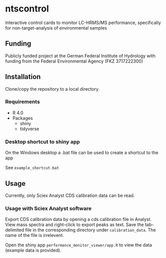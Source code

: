 # ntscontrol
Interactive control cards to monitor LC-HRMS/MS performance, specifically for
non-target-analysis of environmental samples

## Funding
Publicly funded project at the German Federal Institute of Hydrology with funding
from the Federal Environmental Agency (FKZ 3717222300)

## Installation
Clone/copy the repository to a local directory. 

### Requirements

* R 4.0
* Packages
  - shiny
  - tidyverse

### Desktop shortcut to shiny app
On the Windows desktop a .bat file can be used to create a shortcut to the app

See `example_shortcut.bat`


## Usage
Currently, only Sciex Analyst CDS calibration data can be read.

### Usage with Sciex Analyst software
Export CDS calibration data by opening a cds calibration file in Analyst. View
mass spectra and right-click to export peaks as text. Save the tab-delimited
file in the corresponding directory under `calibration_data`. The name of the file
is irrelevent.

Open the shiny app `performance_monitor_viewer/app.R` to view the data (example
data is provided).